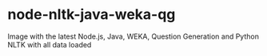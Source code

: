 # node-nltk-java-weka-qg
Image with the latest Node.js, Java, WEKA, Question Generation and Python NLTK with all data loaded

